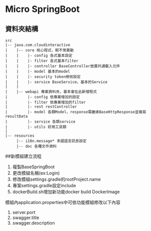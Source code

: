 # Micro SpringBoot
## 資料夾結構
```
src
|-- java.com.cloudinteractive    
|    |-- core 核心程式，較不常異動
|    |    |- config 各式基本設定
|    |    |- filter 各式基本filter
|    |    |- controller BaseController放置共通載入元件
|    |    |- model 基本的model
|    |    |- security token檢核設定
|    |    |- service BaseService，基本的Service
|    |
|    |-- webapi 專案資料夾，基本會在此新增程式
|         |- config 依專案增加的設定
|         |- filter 依專案增加的filter
|         |- rest restController
|         |- model 各類Model，response需繼承BaseHttpResponse並複寫resultData
|         |- service 各類service
|         |- utils 好用工具類
|
|-- resources
     |-- i18n.message* 多國語言訊息設定
     |-- doc 各種文件資料

```
##新模組建立流程
1. 複製BaseSpringBoot
2. 更改模組名稱(ex:Login)
3. 修改模組settings.gradle的rootProject.name
4. 專案settings.gradle設定include
5. dockerBuild.sh增加新功能docker build DockerImage

模組內application.properties中可依功能模組修改以下內容
1. server.port
2. swagger.title
3. swagger.description